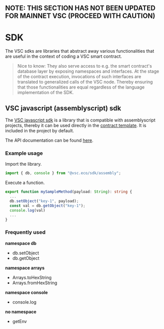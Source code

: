 ## NOTE: THIS SECTION HAS NOT BEEN UPDATED FOR MAINNET VSC (PROCEED WITH CAUTION)

# SDK

The VSC sdks are libraries that abstract away various functionalities that are useful in the context of coding a VSC smart contract.

> Nice to know: They also serve access to e.g. the smart contract's database layer by exposing namespaces and interfaces. At the stage of the contract execution, invocations of such interfaces are translated to generalized calls of the VSC node. Thereby ensuring that those functionalities are equal regardless of the language implementation of the SDK.

## VSC javascript (assemblyscript) sdk

The [VSC javascript sdk](https://github.com/vsc-eco/sdk) is a library that is compatible with assemblyscript projects, thereby it can be used directly in the [contract template](git@github.com:vsc-eco/contract-template.git). It is included in the project by default.

The API documentation can be found [here](https://vsc-eco.github.io/sdk/).

### Example usage

Import the library.

```typescript
import { db, console } from "@vsc.eco/sdk/assembly";
```

Execute a function.

```typescript
export function mySampleMethod(payload: String): string {
  ...
  db.setObject("key-1", payload);
  const val = db.getObject("key-1");
  console.log(val)
  ...
}
```

### Frequently used

**namespace db**
- db.setObject
- db.getObject

**namespace arrays**
- Arrays.toHexString
- Arrays.fromHexString

**namespace console**
- console.log

**no namespace**
- getEnv